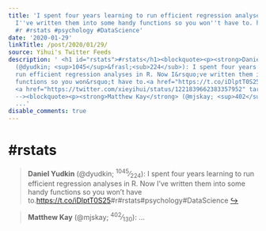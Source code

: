 ```yaml
---
title: 'I spent four years learning to run efficient regression analyses in R. Now
  I''ve written them into some handy functions so you won''t have to. https://t.co/iDlptT0S25
  #r #rstats #psychology #DataScience'
date: '2020-01-29'
linkTitle: /post/2020/01/29/
source: Yihui's Twitter Feeds
description: ' <h1 id="rstats">#rstats</h1><blockquote><p><strong>Daniel Yudkin</strong>
  (@dyudkin; <sup>1045</sup>&frasl;<sub>224</sub>): I spent four years learning to
  run efficient regression analyses in R. Now I&rsquo;ve written them into some handy
  functions so you won&rsquo;t have to.<a href="https://t.co/iDlptT0S25" target="_blank">https://t.co/iDlptT0S25</a>#r#rstats#psychology#DataScience
  <a href="https://twitter.com/xieyihui/status/1221839662383357952" target="_blank">&#8618;</a></p></blockquote><!--
  --><blockquote><p><strong>Matthew Kay</strong> (@mjskay; <sup>402</sup>&frasl;<sub>130</sub>):
  ...'
disable_comments: true
---
```

 <h1 id="rstats">#rstats</h1><blockquote><p><strong>Daniel Yudkin</strong> (@dyudkin; <sup>1045</sup>&frasl;<sub>224</sub>): I spent four years learning to run efficient regression analyses in R. Now I&rsquo;ve written them into some handy functions so you won&rsquo;t have to.<a href="https://t.co/iDlptT0S25" target="_blank">https://t.co/iDlptT0S25</a>#r#rstats#psychology#DataScience <a href="https://twitter.com/xieyihui/status/1221839662383357952" target="_blank">&#8618;</a></p></blockquote><!-- --><blockquote><p><strong>Matthew Kay</strong> (@mjskay; <sup>402</sup>&frasl;<sub>130</sub>): ...